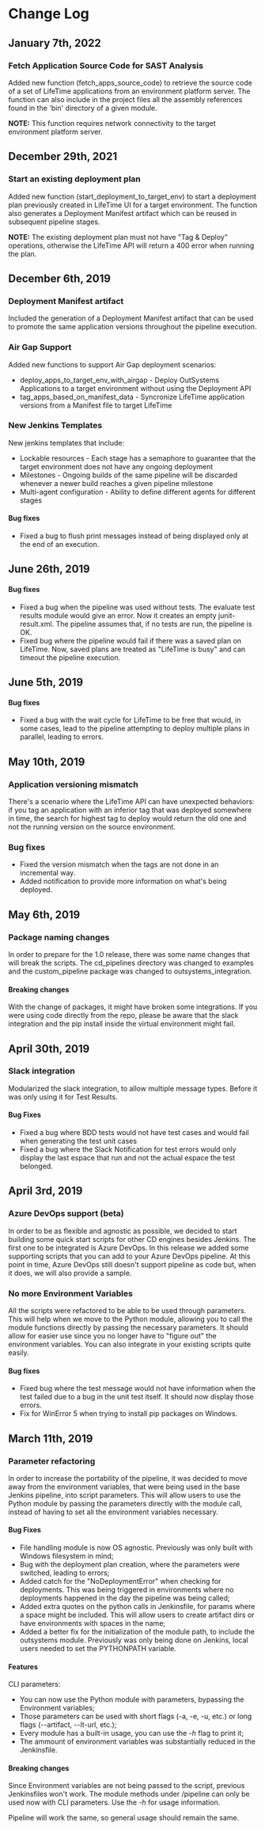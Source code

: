 # Change Log

[//]: # (Change log default structure)
[//]: # (Changes on #date)
[//]: # (Description [optional])
[//]: # (Bug Fixes)
[//]: # (Features)
[//]: # (BREAKING CHANGES)

## January 7th, 2022

### Fetch Application Source Code for SAST Analysis

Added new function (fetch_apps_source_code) to retrieve the source code of a set of LifeTime applications from an environment platform server. The function can also include in the project files all the assembly references found in the 'bin' directory of a given module.

**NOTE:** This function requires network connectivity to the target environment platform server.

## December 29th, 2021

### Start an existing deployment plan

Added new function (start_deployment_to_target_env) to start a deployment plan previously created in LifeTime UI for a target environment. The function also generates a Deployment Manifest artifact which can be reused in subsequent pipeline stages.

**NOTE:** The existing deployment plan must not have "Tag & Deploy" operations, otherwise the LifeTime API will return a 400 error when running the plan.

## December 6th, 2019

### Deployment Manifest artifact

Included the generation of a Deployment Manifest artifact that can be used to promote the same application versions throughout the pipeline execution.

### Air Gap Support

Added new functions to support Air Gap deployment scenarios: 
* deploy_apps_to_target_env_with_airgap - Deploy OutSystems Applications to a target environment without using the Deployment API
* tag_apps_based_on_manifest_data - Syncronize LifeTime application versions from a Manifest file to target LifeTime

### New Jenkins Templates

New jenkins templates that include:
* Lockable resources - Each stage has a semaphore to guarantee that the target environment does not have any ongoing deployment
* Milestones - Ongoing builds of the same pipeline will be discarded whenever a newer build reaches a given pipeline milestone
* Multi-agent configuration - Ability to define different agents for different stages

#### Bug fixes

* Fixed a bug to flush print messages instead of being displayed only at the end of an execution.

## June 26th, 2019

#### Bug fixes

* Fixed a bug when the pipeline was used without tests. The evaluate test results module would give an error. Now it creates an empty junit-result.xml. The pipeline assumes that, if no tests are run, the pipeline is OK.
* Fixed bug where the pipeline would fail if there was a saved plan on LifeTime. Now, saved plans are treated as "LifeTime is busy" and can timeout the pipeline execution.

## June 5th, 2019

#### Bug fixes

* Fixed a bug with the wait cycle for LifeTime to be free that would, in some cases, lead to the pipeline attempting to deploy multiple plans in parallel, leading to errors.

## May 10th, 2019

### Application versioning mismatch

There's a scenario where the LifeTime API can have unexpected behaviors: if you tag an application with an inferior tag that was deployed somewhere in time, the search for highest tag to deploy would return the old one and not the running version on the source environment.

### Bug fixes

* Fixed the version mismatch when the tags are not done in an incremental way.
* Added notification to provide more information on what's being deployed.

## May 6th, 2019

### Package naming changes

In order to prepare for the 1.0 release, there was some name changes that will break the scripts. The cd_pipelines directory was changed to examples and the custom_pipeline package was changed to outsystems_integration.

#### Breaking changes

With the change of packages, it might have broken some integrations. If you were using code directly from the repo, please be aware that the slack integration and the pip install inside the virtual environment might fail.

## April 30th, 2019

### Slack integration

Modularized the slack integration, to allow multiple message types. Before it was only using it for Test Results.

#### Bug Fixes

* Fixed a bug where BDD tests would not have test cases and would fail when generating the test unit cases
* Fixed a bug where the Slack Notification for test errors would only display the last espace that run and not the actual espace the test belonged.

## April 3rd, 2019

### Azure DevOps support (beta)

In order to be as flexible and agnostic as possible, we decided to start building some quick start scripts for other CD engines besides Jenkins. The first one to be integrated is Azure DevOps. In this release we added some supporting scripts that you can add to your Azure DevOps pipeline. At this point in time, Azure DevOps still doesn't support pipeline as code but, when it does, we will also provide a sample.

### No more Environment Variables

All the scripts were refactored to be able to be used through parameters. This will help when we move to the Python module, allowing you to call the module functions directly by passing the necessary parameters. It should allow for easier use since you no longer have to "figure out" the environment variables. You can also integrate in your existing scripts quite easily.

#### Bug fixes

* Fixed bug where the test message would not have information when the test failed due to a bug in the unit test itself. It should now display those errors.
* Fix for WinError 5 when trying to install pip packages on Windows.

## March 11th, 2019

### Parameter refactoring

In order to increase the portability of the pipeline, it was decided to move away from the environment variables, that were being used in the base Jenkins pipeline, into script parameters. This will allow users to use the Python module by passing the parameters directly with the module call, instead of having to set all the environment variables necessary.

#### Bug Fixes

* File handling module is now OS agnostic. Previously was only built with Windows filesystem in mind;
* Bug with the deployment plan creation, where the parameters were switched, leading to errors;
* Added catch for the "NoDeploymentError" when checking for deployments. This was being triggered in environments where no deployments happened in the day the pipeline was being called;
* Added extra quotes on the python calls in Jenkinsfile, for params where a space might be included. This will allow users to create artifact dirs or have environments with spaces in the name;
* Added a better fix for the initialization of the module path, to include the outsystems module. Previously was only being done on Jenkins, local users needed to set the PYTHONPATH variable.

#### Features

CLI parameters:

* You can now use the Python module with parameters, bypassing the Environment variables;
* Those parameters can be used with short flags (-a, -e, -u, etc.) or long flags (--artifact, --lt-url, etc.);
* Every module has a built-in usage, you can use the *-h* flag to print it;
* The ammount of environment variables was substantially reduced in the Jenkinsfile.

#### Breaking changes

Since Environment variables are not being passed to the script, previous Jenkinsfiles won't work. The module methods under /pipeline can only be used now with CLI parameters. Use the *-h* for usage information.

Pipeline will work the same, so general usage should remain the same.